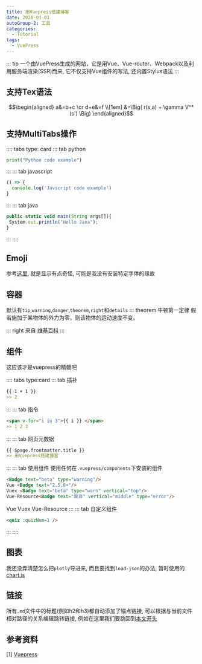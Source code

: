 ```yaml
---
title: 用Vuepress搭建博客
date: 2020-01-01
autoGroup-2: 工具
categories:
  - Tutorial
tags:
  - VuePress
---
```


::: tip
一个由VuePress生成的网站，它是用Vue、Vue-router、Webpack以及利用服务端渲染(SSR)而来, 它不仅支持Vue组件的写法, 还内置Stylus语法
:::

<!-- more -->


## 支持Tex语法

$$\begin{aligned}
  a&=b+c \cr
  d+e&=f \\[1em]
     &=\Big( r(s,a) + \gamma V^*(s') \Big)
\end{aligned}$$

## 支持MultiTabs操作

:::: tabs type: card
::: tab python
```python
print("Python code example")
```
:::
::: tab javascript
``` javascript
() => {
  console.log('Javscript code example')
}
```
:::
::: tab java
``` javascript
public static void main(String args[]){  
 System.out.println("Hello Java");  
}  
```
:::
::::

## Emoji
参考[这里](https://emoji.muan.co/), 就是显示有点奇怪, 可能是我没有安装特定字体的缘故

## 容器
默认有`tip`,`warning`,`danger`,`theorem`,`right`和`details`
::: theorem 牛顿第一定律
假若施加于某物体的外力为零，则该物体的运动速度不变。

::: right
来自 [维基百科](https://zh.wikipedia.org/wiki/%E7%89%9B%E9%A1%BF%E8%BF%90%E5%8A%A8%E5%AE%9A%E5%BE%8B)
:::

## 组件
这应该才是vuepress的精髓吧

:::: tabs type:card
::: tab 插补
```md
{{ 1 + 1 }}
>> 2
```
:::
::: tab 指令
```md
<span v-for="i in 3">{{ i }} </span>
>> 1 2 3
```
:::
::: tab 网页元数据
```md
{{ $page.frontmatter.title }}
>> 用Vuepress搭建博客
```
:::
::: tab 使用组件
使用任何在`.vuepress/components`下安装的组件
```md
<Badge text="beta" type="warning"/>
Vue <Badge text="2.5.0+"/> 
Vuex <Badge text="beta" type="warn" vertical="top"/> 
Vue-Resource<Badge text="废弃" vertical="middle" type="error"/>
```
<Badge text="beta" type="warning"/> Vue <Badge text="2.5.0+"/> Vuex <Badge text="beta" type="warn" vertical="top"/> Vue-Resource<Badge text="废弃" vertical="middle" type="error"/>
:::
::: tab 自定义组件
```md
<quiz :quizNum=1 />
```
<quiz :quizNum=1 />
:::
::::

## 图表
我还没弄清楚怎么把`plotly`导进来, 而且要找到`load-json`的办法, 暂时使用的[chart.js](https://www.chartjs.org/docs/latest/charts/line.html)

<!-- <test-vue/> -->


## 链接

所有`.md`文件中的标题(例如h2和h3)都自动添加了锚点链接, 可以根据与当前文件相对路径的关系编辑跳转链接, 例如在这里我们要跳回到[本文开头](./vuepress_start/#支持Tex语法)




## 参考资料

[1] [Vuepress](https://wangtunan.github.io/blog)
